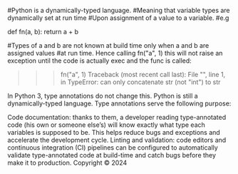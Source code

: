 #Python is a dynamically-typed language.
#Meaning that variable types are dynamically set at run time 
#Upon assignment of a value to a variable.
#e.g

def fn(a, b):
	return a + b

#Types of a and b are not known at build time only when a and b are assigned values 
#at run time.
Hence calling 
fn("a", 1)
	this will not raise an exception until the code is actually exec and the func
is called:
>>> fn("a", 1)
Traceback (most recent call last):
  File "<stdin>", line 1, in <module>
TypeError: can only concatenate str (not "int") to str

In Python 3, type annotations do not change this. Python is still a dynamically-typed language. Type annotations serve the following purpose:

Code documentation: thanks to them, a developer reading type-annotated code (his own or someone else’s) will know exactly what type each variables is supposed to be. This helps reduce bugs and exceptions and accelerate the development cycle.
Linting and validation: code editors and continuous integration (CI) pipelines can be configured to automatically validate type-annotated code at build-time and catch bugs before they make it to production.
Copyright © 2024

